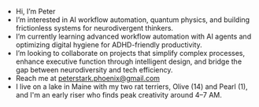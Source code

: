 -  Hi, I’m Peter  
-  I’m interested in AI workflow automation, quantum physics, and building frictionless systems for neurodivergent thinkers.  
-  I’m currently learning advanced workflow automation with AI agents and optimizing digital hygiene for ADHD-friendly productivity.  
-  I’m looking to collaborate on projects that simplify complex processes, enhance executive function through intelligent design, and bridge the gap between neurodiversity and tech efficiency.  
-  Reach me at peterstark.phoenix@gmail.com  
- I live on a lake in Maine with my two rat terriers, Olive (14) and Pearl (1), and I'm an early riser who finds peak creativity around 4–7 AM.  
